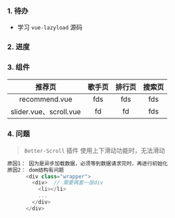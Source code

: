 ### 1. 待办
  - 学习 `vue-lazyload` 源码

### 2. 进度


### 3. 组件

  推荐页 | 歌手页 | 排行页 | 搜索页
  |:--:|:--:|:--:|:--:|
  recommend.vue | fds | fds| fds
  slider.vue、scroll.vue | fd | fd | fds

### 4. 问题

>`Better-Scroll` 插件 使用上下滑动功能时，无法滑动
```javascript
原因1： 因为是异步加载数据，必须等到数据请求完时，再进行初始化
原因2： dom结构有问题
      <div class="wrapper">
        <div>  // 需要再套一层div
          <li></li>
          ...
        </div>
      </div>
``` 